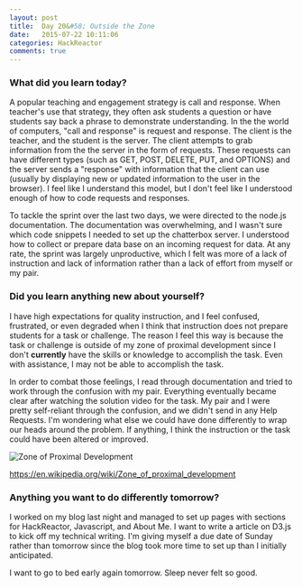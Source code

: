 ```yaml
---
layout: post
title:  Day 20&#58; Outside the Zone
date:   2015-07-22 10:11:06
categories: HackReactor
comments: true
---
```



### What did you learn today?

A popular teaching and engagement strategy is call and response. When teacher's use that strategy, they often ask students a question or have students say back a phrase to demonstrate understanding. In the the world of computers, "call and response" is request and response. The client is the teacher, and the student is the server. The client attempts to grab information from the the server in the form of requests. These requests can have different types (such as GET, POST, DELETE, PUT, and OPTIONS) and the server sends a "response" with information that the client can use (usually by displaying new or updated information to the user in the browser). I feel like I understand this model, but I don't feel like I understood enough of how to code requests and responses.

To tackle the sprint over the last two days, we were directed to the node.js documentation. The documentation was overwhelming, and I wasn't sure which code snippets I needed to set up the chatterbox server. I understood how to collect or prepare data base on an incoming request for data. At any rate, the sprint was largely unproductive, which I felt was more of a lack of instruction and lack of information rather than a lack of effort from myself or my pair.


### Did you learn anything new about yourself?

I have high expectations for quality instruction, and I feel confused, frustrated, or even degraded  when I think that instruction does not prepare students for a task or challenge. The reason I feel this way is because the task or challenge is outside of my zone of proximal development since I don't **currently** have the skills or knowledge to accomplish the task. Even with assistance, I may not be able to accomplish the task.

In order to combat those feelings, I read through documentation and tried to work through the confusion with my pair. Everything eventually became clear after watching the solution video for the task. My pair and I were pretty self-reliant through the confusion, and we didn't send in any Help Requests. I'm wondering what else we could have done differently to wrap our heads around the problem. If anything, I think the instruction or the task could have been altered or improved.

![Zone of Proximal Development](http://starscape.com.sg/uploads/default/Vygotskys_Zone_of_Proximal_Development_copy.jpg)

https://en.wikipedia.org/wiki/Zone_of_proximal_development

### Anything you want to do differently tomorrow?

I worked on my blog last night and managed to set up pages with sections for HackReactor, Javascript, and About Me. I want to write a article on D3.js to kick off my technical writing. I'm giving myself a due date of Sunday rather than tomorrow since the blog took more time to set up than I initially anticipated.

I want to go to bed early again tomorrow. Sleep never felt so good.



